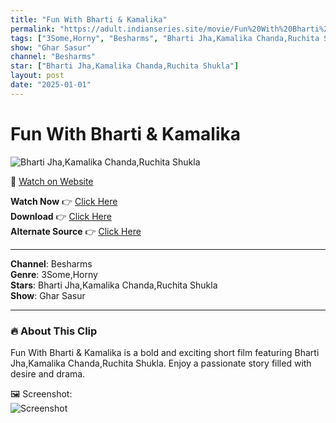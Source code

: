 ```yaml
---
title: "Fun With Bharti & Kamalika"
permalink: "https://adult.indianseries.site/movie/Fun%20With%20Bharti%20%26%20Kamalika"
tags: ["3Some,Horny", "Besharms", "Bharti Jha,Kamalika Chanda,Ruchita Shukla"]
show: "Ghar Sasur"
channel: "Besharms"
star: ["Bharti Jha,Kamalika Chanda,Ruchita Shukla"]
layout: post
date: "2025-01-01"
---
```


# Fun With Bharti & Kamalika

![Bharti Jha,Kamalika Chanda,Ruchita Shukla](https://shorts.desisins.com/wp-content/uploads/2024/02/Bharti-Jha-Kamalika-DesiSins.com_.jpg)

🔗 [Watch on Website](https://adult.indianseries.site/movie/Fun%20With%20Bharti%20%26%20Kamalika)

**Watch Now** 👉 [Click Here](https://adult.indianseries.site/movie/Fun%20With%20Bharti%20%26%20Kamalika)  
**Download** 👉 [Click Here](https://adult.indianseries.site/movie/Fun%20With%20Bharti%20%26%20Kamalika)  
**Alternate Source** 👉 [Click Here](https://adult.indianseries.site/movie/Fun%20With%20Bharti%20%26%20Kamalika)

---

**Channel**: Besharms  
**Genre**: 3Some,Horny  
**Stars**: Bharti Jha,Kamalika Chanda,Ruchita Shukla  
**Show**: Ghar Sasur

---

### 🔥 About This Clip

Fun With Bharti & Kamalika is a bold and exciting short film featuring Bharti Jha,Kamalika Chanda,Ruchita Shukla. Enjoy a passionate story filled with desire and drama.
 
🖼️ Screenshot:  
![Screenshot](https://shorts.desisins.com/wp-content/uploads/2024/02/Bharti-Jha-Kamalika-DesiSins.com_.jpg)
